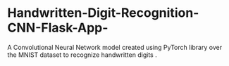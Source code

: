 # Handwritten-Digit-Recognition-CNN-Flask-App-
A Convolutional Neural Network model created using PyTorch library over the MNIST dataset to recognize handwritten digits .
